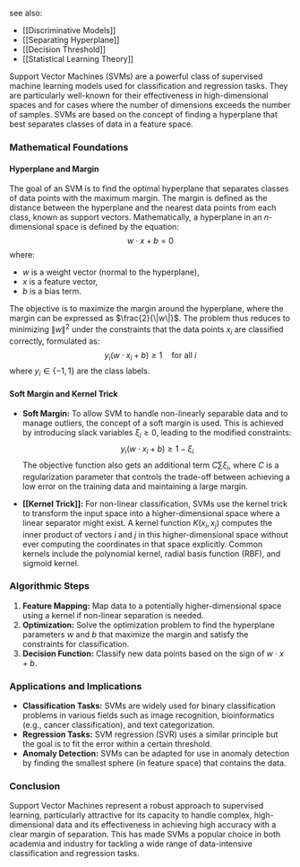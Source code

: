 see also:
- [[Discriminative Models]]
- [[Separating Hyperplane]]
- [[Decision Threshold]]
- [[Statistical Learning Theory]]

Support Vector Machines (SVMs) are a powerful class of supervised machine learning models used for classification and regression tasks. They are particularly well-known for their effectiveness in high-dimensional spaces and for cases where the number of dimensions exceeds the number of samples. SVMs are based on the concept of finding a hyperplane that best separates classes of data in a feature space.

### Mathematical Foundations

#### Hyperplane and Margin

The goal of an SVM is to find the optimal hyperplane that separates classes of data points with the maximum margin. The margin is defined as the distance between the hyperplane and the nearest data points from each class, known as support vectors. Mathematically, a hyperplane in an $n$-dimensional space is defined by the equation:
$$ w \cdot x + b = 0 $$
where:
- $w$ is a weight vector (normal to the hyperplane),
- $x$ is a feature vector,
- $b$ is a bias term.

The objective is to maximize the margin around the hyperplane, where the margin can be expressed as $\frac{2}{\|w\|}$. The problem thus reduces to minimizing $\|w\|^2$ under the constraints that the data points $x_i$ are classified correctly, formulated as:
$$ y_i (w \cdot x_i + b) \geq 1 \quad \text{for all } i $$
where $y_i \in \{-1, 1\}$ are the class labels.

#### Soft Margin and Kernel Trick

- **Soft Margin:** To allow SVM to handle non-linearly separable data and to manage outliers, the concept of a soft margin is used. This is achieved by introducing slack variables $\xi_i \geq 0$, leading to the modified constraints:
  $$ y_i (w \cdot x_i + b) \geq 1 - \xi_i $$
  The objective function also gets an additional term $C \sum \xi_i$, where $C$ is a regularization parameter that controls the trade-off between achieving a low error on the training data and maintaining a large margin.

- **[[Kernel Trick]]:** For non-linear classification, SVMs use the kernel trick to transform the input space into a higher-dimensional space where a linear separator might exist. A kernel function $K(x_i, x_j)$ computes the inner product of vectors $i$ and $j$ in this higher-dimensional space without ever computing the coordinates in that space explicitly. Common kernels include the polynomial kernel, radial basis function (RBF), and sigmoid kernel.

### Algorithmic Steps

1. **Feature Mapping:** Map data to a potentially higher-dimensional space using a kernel if non-linear separation is needed.
2. **Optimization:** Solve the optimization problem to find the hyperplane parameters $w$ and $b$ that maximize the margin and satisfy the constraints for classification.
3. **Decision Function:** Classify new data points based on the sign of $w \cdot x + b$.

### Applications and Implications

- **Classification Tasks:** SVMs are widely used for binary classification problems in various fields such as image recognition, bioinformatics (e.g., cancer classification), and text categorization.
- **Regression Tasks:** SVM regression (SVR) uses a similar principle but the goal is to fit the error within a certain threshold.
- **Anomaly Detection:** SVMs can be adapted for use in anomaly detection by finding the smallest sphere (in feature space) that contains the data.

### Conclusion

Support Vector Machines represent a robust approach to supervised learning, particularly attractive for its capacity to handle complex, high-dimensional data and its effectiveness in achieving high accuracy with a clear margin of separation. This has made SVMs a popular choice in both academia and industry for tackling a wide range of data-intensive classification and regression tasks.